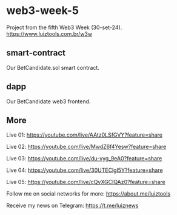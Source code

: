 # web3-week-5
Project from the fifth Web3 Week (30-set-24). https://www.luiztools.com.br/w3w

## smart-contract
Our BetCandidate.sol smart contract.

## dapp
Our BetCandidate web3 frontend.

## More

Live 01: https://youtube.com/live/AAtz0LSfGVY?feature=share

Live 02: https://youtube.com/live/MwdZ6f4Yesw?feature=share

Live 03: https://youtube.com/live/du-vyg_9eA0?feature=share

Live 04: https://youtube.com/live/30UTEClgI5Y?feature=share

Live 05: https://youtube.com/live/cQvXGCIQAz0?feature=share

Follow me on social networks for more: https://about.me/luiztools

Receive my news on Telegram: https://t.me/luiznews

